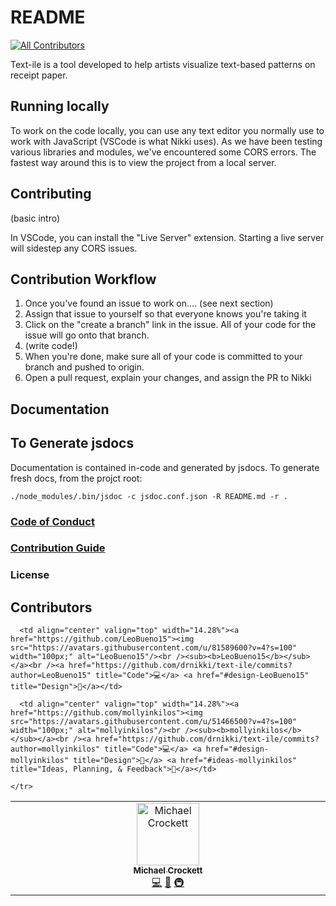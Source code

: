 # README
<!-- ALL-CONTRIBUTORS-BADGE:START - Do not remove or modify this section -->
[![All Contributors](https://img.shields.io/badge/all_contributors-2-orange.svg?style=flat-square)](#contributors-)
<!-- ALL-CONTRIBUTORS-BADGE:END -->

Text-ile is a tool developed to help artists visualize text-based patterns on receipt paper.  

## Running locally

To work on the code locally, you can use any text editor you normally use to work with JavaScript (VSCode is what Nikki uses). As we have been testing various libraries and modules, we've encountered some CORS errors. The fastest way around this is to view the project from a local server.



## Contributing
(basic intro)

In VSCode, you can install the "Live Server" extension. Starting a live server will sidestep any CORS issues.

## Contribution Workflow

1. Once you've found an issue to work on.... (see next section)
2. Assign that issue to yourself so that everyone knows you're taking it
3. Click on the "create a branch" link in the issue. All of your code for the issue will go onto that branch.
4. (write code!)
5. When you're done, make sure all of your code is committed to your branch and pushed to origin.
6. Open a pull request, explain your changes, and assign the PR to Nikki

## Documentation

## To Generate jsdocs

Documentation is contained in-code and generated by jsdocs.  To generate fresh docs, from the projct root:

```
./node_modules/.bin/jsdoc -c jsdoc.conf.json -R README.md -r .
```


### [Code of Conduct](./CODE_OF_CONDUCT.md)
### [Contribution Guide](./CONTRIBUTING.md)
### License

## Contributors

<!-- ALL-CONTRIBUTORS-LIST:START - Do not remove or modify this section -->
<!-- prettier-ignore-start -->
<!-- markdownlint-disable -->
<table>
  <tbody>
    <tr>
      <td align="center" valign="top" width="14.28%"><a href="https://github.com/michaeljscrockett"><img src="https://avatars.githubusercontent.com/u/77591445?v=4?s=100" width="100px;" alt="Michael Crockett"/><br /><sub><b>Michael Crockett</b></sub></a><br /><a href="https://github.com/drnikki/text-ile/commits?author=michaeljscrockett" title="Code">💻</a> <a href="https://github.com/drnikki/text-ile/commits?author=michaeljscrockett" title="Documentation">📖</a> <a href="#infra-michaeljscrockett" title="Infrastructure (Hosting, Build-Tools, etc)">🚇</a></td>

      <td align="center" valign="top" width="14.28%"><a href="https://github.com/LeoBueno15"><img src="https://avatars.githubusercontent.com/u/81589600?v=4?s=100" width="100px;" alt="LeoBueno15"/><br /><sub><b>LeoBueno15</b></sub></a><br /><a href="https://github.com/drnikki/text-ile/commits?author=LeoBueno15" title="Code">💻</a> <a href="#design-LeoBueno15" title="Design">🎨</a></td>

      <td align="center" valign="top" width="14.28%"><a href="https://github.com/mollyinkilos"><img src="https://avatars.githubusercontent.com/u/51466500?v=4?s=100" width="100px;" alt="mollyinkilos"/><br /><sub><b>mollyinkilos</b></sub></a><br /><a href="https://github.com/drnikki/text-ile/commits?author=mollyinkilos" title="Code">💻</a> <a href="#design-mollyinkilos" title="Design">🎨</a> <a href="#ideas-mollyinkilos" title="Ideas, Planning, & Feedback">🤔</a></td>

    </tr>
  </tbody>
</table>

<!-- markdownlint-restore -->
<!-- prettier-ignore-end -->

<!-- ALL-CONTRIBUTORS-LIST:END -->
<!-- prettier-ignore-start -->
<!-- markdownlint-disable -->

<!-- markdownlint-restore -->
<!-- prettier-ignore-end -->

<!-- ALL-CONTRIBUTORS-LIST:END -->

